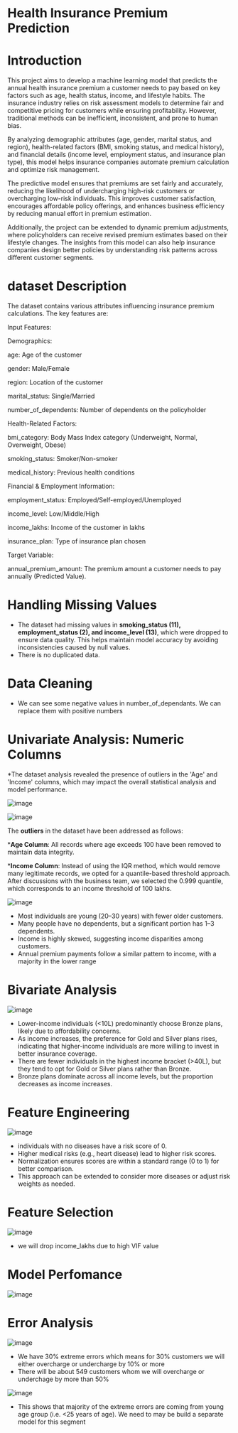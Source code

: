 # Health Insurance Premium Prediction
# Introduction
This project aims to develop a machine learning model that predicts the annual health insurance premium a customer needs to pay based on key factors such as age, health status, income, and lifestyle habits. The insurance industry relies on risk assessment models to determine fair and competitive pricing for customers while ensuring profitability. However, traditional methods can be inefficient, inconsistent, and prone to human bias.

By analyzing demographic attributes (age, gender, marital status, and region), health-related factors (BMI, smoking status, and medical history), and financial details (income level, employment status, and insurance plan type), this model helps insurance companies automate premium calculation and optimize risk management.

The predictive model ensures that premiums are set fairly and accurately, reducing the likelihood of undercharging high-risk customers or overcharging low-risk individuals. This improves customer satisfaction, encourages affordable policy offerings, and enhances business efficiency by reducing manual effort in premium estimation.

Additionally, the project can be extended to dynamic premium adjustments, where policyholders can receive revised premium estimates based on their lifestyle changes. The insights from this model can also help insurance companies design better policies by understanding risk patterns across different customer segments.

# dataset Description
The dataset contains various attributes influencing insurance premium calculations. The key features are:

Input Features:

Demographics:

age: Age of the customer

gender: Male/Female

region: Location of the customer

marital_status: Single/Married

number_of_dependents: Number of dependents on the policyholder

Health-Related Factors:

bmi_category: Body Mass Index category (Underweight, Normal, Overweight, Obese)

smoking_status: Smoker/Non-smoker

medical_history: Previous health conditions

Financial & Employment Information:

employment_status: Employed/Self-employed/Unemployed

income_level: Low/Middle/High

income_lakhs: Income of the customer in lakhs

insurance_plan: Type of insurance plan chosen

Target Variable:

annual_premium_amount: The premium amount a customer needs to pay annually (Predicted Value).

# Handling Missing Values
* The dataset had missing values in **smoking_status (11), employment_status (2), and income_level (13)**, which were dropped to ensure data quality. This helps maintain model accuracy by avoiding               
inconsistencies caused by null values.
* There is no duplicated data.

# Data Cleaning
* We can see some negative values in number_of_dependants. We can replace them with positive numbers

# Univariate Analysis: Numeric Columns
*The dataset analysis revealed the presence of outliers in the 'Age' and 'Income' columns, which may impact the overall statistical analysis and model performance.

![image](https://github.com/user-attachments/assets/0ffc1fd4-8f3a-4466-b3d9-2b9ab3bfcd2e)

![image](https://github.com/user-attachments/assets/046a6b73-764f-4a1e-b6da-abbb3c1f0c2f)

The **outliers** in the dataset have been addressed as follows:

***Age Column**: All records where age exceeds 100 have been removed to maintain data integrity.

***Income Column**: Instead of using the IQR method, which would remove many legitimate records, we opted for a quantile-based threshold approach. After discussions with the business team, we selected the 0.999 quantile, which corresponds to an income threshold of 100 lakhs.

![image](https://github.com/user-attachments/assets/5e58c4c0-bbb8-48bc-9e8b-717a054c9def)

* Most individuals are young (20–30 years) with fewer older customers.
* Many people have no dependents, but a significant portion has 1–3 dependents.
* Income is highly skewed, suggesting income disparities among customers.
* Annual premium payments follow a similar pattern to income, with a majority in the lower range

# Bivariate Analysis
![image](https://github.com/user-attachments/assets/0b478f48-50ff-4ad7-a639-fbec62456d92)
* Lower-income individuals (<10L) predominantly choose Bronze plans, likely due to affordability concerns.
* As income increases, the preference for Gold and Silver plans rises, indicating that higher-income individuals are more willing to invest in better insurance coverage.
* There are fewer individuals in the highest income bracket (>40L), but they tend to opt for Gold or Silver plans rather than Bronze.
* Bronze plans dominate across all income levels, but the proportion decreases as income increases.

# Feature Engineering
![image](https://github.com/user-attachments/assets/395d01d1-d9de-423c-9a51-d52e625d04c5)
* individuals with no diseases have a risk score of 0.
* Higher medical risks (e.g., heart disease) lead to higher risk scores.
* Normalization ensures scores are within a standard range (0 to 1) for better comparison.
* This approach can be extended to consider more diseases or adjust risk weights as needed.
# Feature Selection
![image](https://github.com/user-attachments/assets/2ea91c3e-f269-4de2-b414-9d65eefb07c7)
* we will drop income_lakhs due to high VIF value
# Model Perfomance
![image](https://github.com/user-attachments/assets/6d4b6786-d704-433a-ba21-f1c4e6e013be)

# Error Analysis
![image](https://github.com/user-attachments/assets/b01d992d-aa15-4668-a7ab-f7f48bebfbc2)
* We have 30% extreme errors which means for 30% customers we will either overcharge or undercharge by 10% or more
* There will be about 549 customers whom we will overcharge or underchage by more than 50%

![image](https://github.com/user-attachments/assets/5bf6ecff-6221-4e28-b61f-190dce420d92)
* This shows that majority of the extreme errors are coming from young age group (i.e. <25 years of age). We need to may be build a separate model for this segment










    








